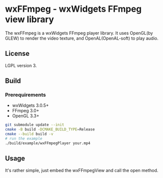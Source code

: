 # wxFFmpeg - wxWidgets FFmpeg view library

The wxFFmpeg is a wxWidgets FFmpeg player library. It uses OpenGL(by GLEW) to render the video texture, and OpenAL(OpenAL-soft) to play audio.

## License
LGPL version 3.

## Build
### Prerequirements
- wxWidgets 3.0.5+
- FFmpeg 3.0+
- OpenGL 3.3+

```bash
git submodule update --init
cmake -B build -DCMAKE_BUILD_TYPE=Release
cmake --build build -v
# run the example
./build/example/wxFFmpegPlayer your.mp4
```
  
## Usage
It's rather simple, just embed the wxFFmpegView and call the open method.
